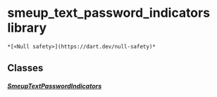 


# smeup_text_password_indicators library






    *[<Null safety>](https://dart.dev/null-safety)*





## Classes

##### [SmeupTextPasswordIndicators](../smeup_widgets_smeup_text_password_indicators/SmeupTextPasswordIndicators-class.md)



 















